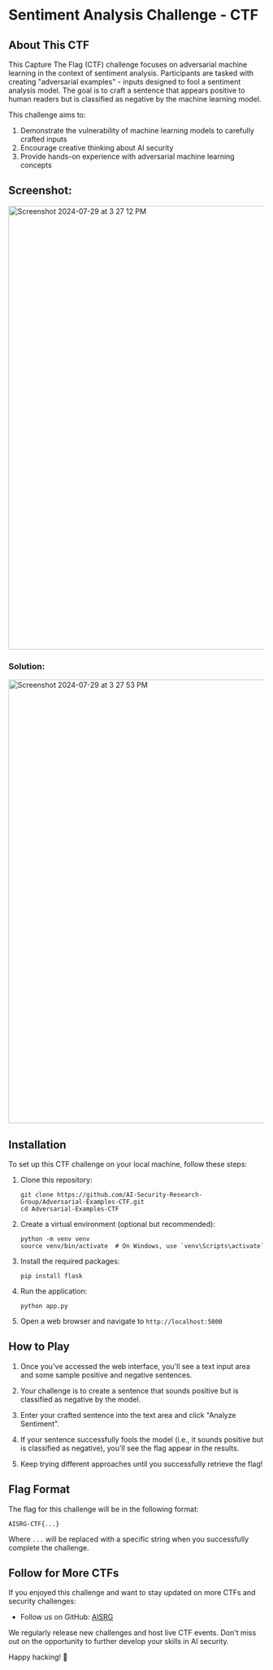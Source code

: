 # Sentiment Analysis Challenge - CTF

## About This CTF 

This Capture The Flag (CTF) challenge focuses on adversarial machine learning in the context of sentiment analysis. Participants are tasked with creating "adversarial examples" - inputs designed to fool a sentiment analysis model. The goal is to craft a sentence that appears positive to human readers but is classified as negative by the machine learning model.

This challenge aims to:
1. Demonstrate the vulnerability of machine learning models to carefully crafted inputs
2. Encourage creative thinking about AI security
3. Provide hands-on experience with adversarial machine learning concepts

## Screenshot:
<img width="873" alt="Screenshot 2024-07-29 at 3 27 12 PM" src="https://github.com/user-attachments/assets/d9c6c230-a043-404d-9e90-fd1f24d5a8ca">

### Solution:
<img width="873" alt="Screenshot 2024-07-29 at 3 27 53 PM" src="https://github.com/user-attachments/assets/94359029-3279-47ac-a719-ccce376bbd75">


## Installation

To set up this CTF challenge on your local machine, follow these steps:

1. Clone this repository:
   ```
   git clone https://github.com/AI-Security-Research-Group/Adversarial-Examples-CTF.git
   cd Adversarial-Examples-CTF
   ```

2. Create a virtual environment (optional but recommended):
   ```
   python -m venv venv
   source venv/bin/activate  # On Windows, use `venv\Scripts\activate`
   ```

3. Install the required packages:
   ```
   pip install flask
   ```

4. Run the application:
   ```
   python app.py
   ```

5. Open a web browser and navigate to `http://localhost:5000`

## How to Play

1. Once you've accessed the web interface, you'll see a text input area and some sample positive and negative sentences.

2. Your challenge is to create a sentence that sounds positive but is classified as negative by the model.

3. Enter your crafted sentence into the text area and click "Analyze Sentiment".

4. If your sentence successfully fools the model (i.e., it sounds positive but is classified as negative), you'll see the flag appear in the results.

5. Keep trying different approaches until you successfully retrieve the flag!

## Flag Format

The flag for this challenge will be in the following format:

```
AISRG-CTF{...}
```

Where `...` will be replaced with a specific string when you successfully complete the challenge.

## Follow for More CTFs

If you enjoyed this challenge and want to stay updated on more CTFs and security challenges:

- Follow us on GitHub: [AISRG](https://github.com/AI-Security-Research-Group)

We regularly release new challenges and host live CTF events. Don't miss out on the opportunity to further develop your skills in AI security.

Happy hacking! 🥷
